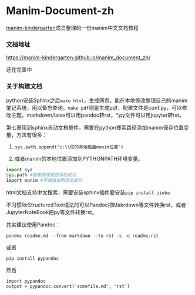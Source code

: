 # Manim-Document-zh

[manim-kindergarten](https://github.com/manim-kindergarten/)成员整理的一份manim中文文档教程

### 文档地址
https://manim-kindergarten.github.io/manim_document_zh/

还在完善中

### 关于构建文档

python安装Sphinx之后`make html`，生成网页，能在本地修改整理自己的manim笔记系统，用以备忘查询。`make pdf`则是生成pdf，配置文件是conf.py，可以修改主题。markdown/latex可以用pandoc转rst，*.py文件可以用jupyter转rst。

第七章用到sphinx自动文档插件，需要在python搜索路径添加manim保存位置变量，方法有很多：

1. ```sys.path.append("c:\\你的本地磁盘manim位置")```

2. 或者manim的本地位置添加到PYTHONPATH环境变量。



```python
import sys
sys.path #查看路径是否添加成功
import manim #不报错说明添加成功
```

html文档支持中文搜索，需要安装sphinx插件要安装```pip install jieba```

不习惯ReStructuredText语法的可以Pandoc把Makrdown等文件转换rst，或者JupyterNoteBook把py等文件转换rst。

其实建议使用Pandoc：

`pandoc readme.md --from markdown --to rst -s -o readme.rst`

或者

`pip install pypandoc`

然后

```
import pypandoc
output = pypandoc.convert('somefile.md', 'rst')
```

